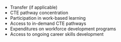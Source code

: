 - Transfer (if applicable)
- CTE pathway concentration
- Participation in work-based learning
- Access to in-demand CTE pathways
- Expenditures on workforce development programs
- Access to ongoing career skills development
